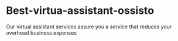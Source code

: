 # Best-virtua-assistant-ossisto
Our virtual assistant services assure you a service that reduces your overhead business expenses
